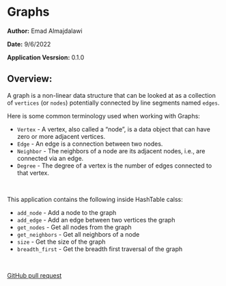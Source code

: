# Graphs

**Author:** Emad Almajdalawi

**Date:** 9/6/2022

**Application Vesrsion:** 0.1.0

## Overview:

A graph is a non-linear data structure that can be looked at as a collection of `vertices` (or `nodes`) potentially connected by line segments named `edges`.

Here is some common terminology used when working with Graphs:

- `Vertex` - A vertex, also called a “node”, is a data object that can have zero or more adjacent vertices.
- `Edge` - An edge is a connection between two nodes.
- `Neighbor` - The neighbors of a node are its adjacent nodes, i.e., are connected via an edge.
- `Degree` - The degree of a vertex is the number of edges connected to that vertex.

<br>

This application contains the following inside HashTable calss:

- `add_node` -  Add a node to the graph
- `add_edge` -  Add an edge between two vertices the graph
- `get_nodes` -  Get all nodes from the graph
- `get_neighbors` -  Get all neighbors of a node
- `size` -  Get the size of the graph
- `breadth_first` -  Get the breadth first traversal of the graph



<br>

[GitHub pull request](https://github.com/emad-almajdalawi/data-structures-and-algorithms/pull/43)